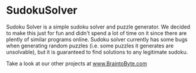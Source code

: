 # SudokuSolver

Sudoku Solver is a simple sudoku solver and puzzle generator. We decided to make this just for fun and didn't spend a lot of time on it since there are plently of similar programs online. Sudoku solver currently has some bugs when generating random puzzles (i.e. some puzzles it generates are unsolvable), but it is guaranteed to find solutions to any legitimate sudoku. 

Take a look at our other projects at www.BraintoByte.com
